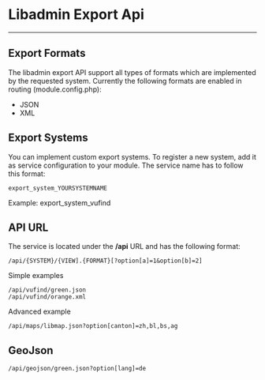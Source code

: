 # Libadmin Export Api
---------------------

## Export Formats

The libadmin export API support all types of formats which are implemented by the requested system.
Currently the following formats are enabled in routing (module.config.php):

* JSON
* XML

## Export Systems

You can implement custom export systems. To register a new system, add it as service configuration to your module.
The service name has to follow this format:

	export_system_YOURSYSTEMNAME

Example: export_system_vufind


## API URL

The service is located under the **/api** URL and has the following format:

	/api/{SYSTEM}/{VIEW].{FORMAT}[?option[a]=1&option[b]=2]

Simple examples

	/api/vufind/green.json
	/api/vufind/orange.xml
Advanced example

	/api/maps/libmap.json?option[canton]=zh,bl,bs,ag
	
## GeoJson

    /api/geojson/green.json?option[lang]=de
